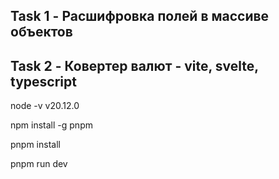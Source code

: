 ## Task 1 - Расшифровка полей в массиве объектов



## Task 2 - Ковертер валют - vite, svelte, typescript

node -v v20.12.0

npm install -g pnpm 

pnpm install 

pnpm run dev

